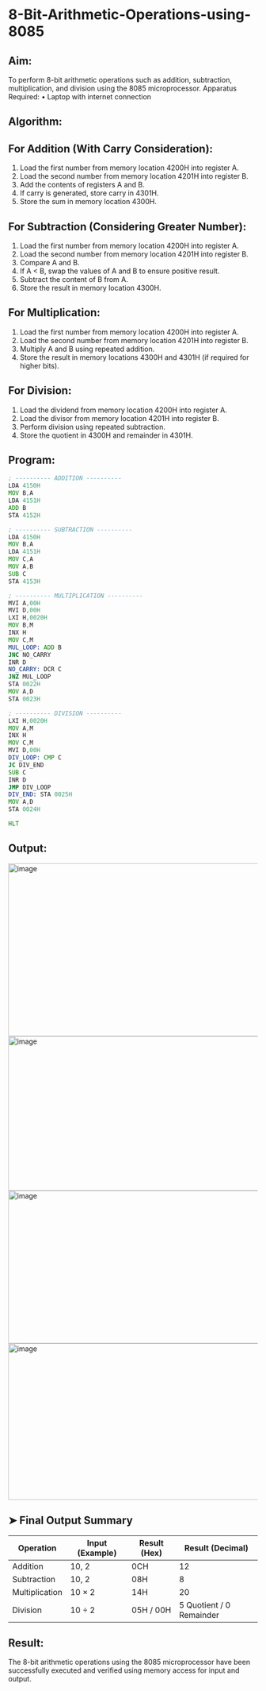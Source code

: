 # 8-Bit-Arithmetic-Operations-using-8085
## Aim:
To perform 8-bit arithmetic operations such as addition, subtraction, multiplication, and division using the 8085 microprocessor.
Apparatus Required:
•	Laptop with internet connection
## Algorithm:
## For Addition (With Carry Consideration):
1.	Load the first number from memory location 4200H into register A.
2.	Load the second number from memory location 4201H into register B.
3.	Add the contents of registers A and B.
4.	If carry is generated, store carry in 4301H.
5.	Store the sum in memory location 4300H.
## For Subtraction (Considering Greater Number):
1.	Load the first number from memory location 4200H into register A.
2.	Load the second number from memory location 4201H into register B.
3.	Compare A and B.
4.	If A < B, swap the values of A and B to ensure positive result.
5.	Subtract the content of B from A.
6.	Store the result in memory location 4300H.
## For Multiplication:
1.	Load the first number from memory location 4200H into register A.
2.	Load the second number from memory location 4201H into register B.
3.	Multiply A and B using repeated addition.
4.	Store the result in memory locations 4300H and 4301H (if required for higher bits).
## For Division:
1.	Load the dividend from memory location 4200H into register A.
2.	Load the divisor from memory location 4201H into register B.
3.	Perform division using repeated subtraction.
4.	Store the quotient in 4300H and remainder in 4301H.
## Program:

```asm
; ---------- ADDITION ----------
LDA 4150H
MOV B,A
LDA 4151H
ADD B
STA 4152H

; ---------- SUBTRACTION ----------
LDA 4150H
MOV B,A
LDA 4151H
MOV C,A
MOV A,B
SUB C
STA 4153H

; ---------- MULTIPLICATION ----------
MVI A,00H
MVI D,00H
LXI H,0020H
MOV B,M
INX H
MOV C,M
MUL_LOOP: ADD B
JNC NO_CARRY
INR D
NO_CARRY: DCR C
JNZ MUL_LOOP
STA 0022H
MOV A,D
STA 0023H

; ---------- DIVISION ----------
LXI H,0020H
MOV A,M
INX H
MOV C,M
MVI D,00H
DIV_LOOP: CMP C
JC DIV_END
SUB C
INR D
JMP DIV_LOOP
DIV_END: STA 0025H
MOV A,D
STA 0024H

HLT
```
## Output:
<img width="679" height="348" alt="image" src="https://github.com/user-attachments/assets/7260de84-425f-459d-9dd2-2c8efc7e90ba" />
<img width="663" height="311" alt="image" src="https://github.com/user-attachments/assets/c86bc409-b143-4527-82cb-a556c2b2dad9" />
<img width="664" height="308" alt="image" src="https://github.com/user-attachments/assets/af9aad02-282d-44c0-a6aa-a10c75992028" />
<img width="662" height="315" alt="image" src="https://github.com/user-attachments/assets/6a1c55f2-9ec1-4434-aae2-5b1032cac3bc" />


## ➤ Final Output Summary  

| Operation       | Input (Example) | Result (Hex) | Result (Decimal) |
|-----------------|-----------------|--------------|------------------|
| Addition        | 10, 2           | 0CH          | 12               |
| Subtraction     | 10, 2           | 08H          | 8                |
| Multiplication  | 10 × 2          | 14H          | 20               |
| Division        | 10 ÷ 2          | 05H / 00H    | 5 Quotient / 0 Remainder |
## Result:

The 8-bit arithmetic operations using the 8085 microprocessor have been successfully executed and verified using memory access for input and output.
